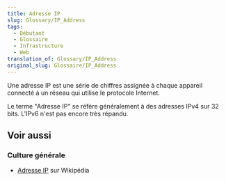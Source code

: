 ```yaml
---
title: Adresse IP
slug: Glossary/IP_Address
tags:
  - Débutant
  - Glossaire
  - Infrastructure
  - Web
translation_of: Glossary/IP_Address
original_slug: Glossaire/IP_Address
---
```


Une adresse IP est une série de chiffres assignée à chaque appareil connecté à un réseau qui utilise le protocole Internet.

Le terme "Adresse IP" se réfère généralement à des adresses IPv4 sur 32 bits. L'IPv6 n'est pas encore très répandu.

## Voir aussi

### Culture générale

- [Adresse IP](https://fr.wikipedia.org/wiki/Adresse_IP) sur Wikipédia
